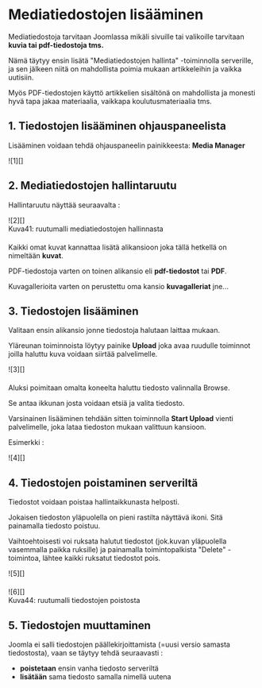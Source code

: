 # Mediatiedostojen lisääminen


Mediatiedostoja tarvitaan Joomlassa mikäli sivuille tai valikoille tarvitaan __kuvia tai pdf-tiedostoja tms.__

Nämä täytyy ensin lisätä "Mediatiedostojen hallinta" -toiminnolla serverille,
ja sen jälkeen niitä on mahdollista poimia mukaan artikkeleihin ja vaikka uutisiin.

Myös PDF-tiedostojen käyttö artikkelien sisältönä on mahdollista ja monesti hyvä tapa jakaa materiaalia, vaikkapa koulutusmateriaalia tms.


## 1. Tiedostojen lisääminen ohjauspaneelista

Lisääminen voidaan tehdä ohjauspaneelin painikkeesta: __Media Manager__

<figure class="fig-n" style="margin:0 0 20px 0">
![1][]
</figure>


## 2. Mediatiedostojen hallintaruutu

Hallintaruutu näyttää seuraavalta :

<figure class="fig-n border" style="margin:0 0 20px 0">
![2][]
<figcaption>Kuva41: ruutumalli mediatiedostojen hallinnasta</figcaption>
</figure>

Kaikki omat kuvat kannattaa lisätä alikansioon joka tällä hetkellä on nimeltään __kuvat__.

PDF-tiedostoja varten on toinen alikansio eli __pdf-tiedostot__ tai __PDF__.

Kuvagallerioita varten on perustettu oma kansio __kuvagalleriat__ jne...



## 3. Tiedostojen lisääminen

Valitaan ensin alikansio jonne tiedostoja halutaan laittaa mukaan.

Yläreunan toiminnoista löytyy painike __Upload__ joka avaa ruudulle toiminnot joilla haluttu kuva voidaan siirtää palvelimelle.

<figure class="fig-n border" style="margin:0 0 20px 0">
![3][]
</figure>

Aluksi poimitaan omalta koneelta haluttu tiedosto valinnalla Browse.

Se antaa ikkunan josta voidaan etsiä ja valita tiedosto.

Varsinainen lisääminen tehdään sitten toiminnolla __Start Upload__ vienti palvelimelle, joka lataa tiedoston mukaan valittuun kansioon.

Esimerkki :

<figure class="fig-n border" style="margin:0 0 20px 0">
![4][]
</figure>



## 4. Tiedostojen poistaminen serveriltä

Tiedostot voidaan poistaa hallintaikkunasta helposti.

Jokaisen tiedoston yläpuolella on pieni rastilta näyttävä ikoni. Sitä painamalla tiedosto poistuu.

Vaihtoehtoisesti voi ruksata halutut tiedostot (jok.kuvan yläpuolella vasemmalla paikka ruksille) ja painamalla toimintopalkista "Delete" -toimintoa, lähtee kaikki ruksatut tiedostot pois.

<figure class="fig-n" style="margin:0 0 20px 0">
![5][]
</figure>

<figure class="fig-n border" style="margin:0 0 20px 0">
![6][]
<figcaption>Kuva44: ruutumalli tiedostojen poistosta</figcaption>
</figure>




## 5. Tiedostojen muuttaminen

Joomla ei salli tiedostojen päällekirjoittamista (=uusi versio samasta tiedostosta), vaan se täytyy tehdä seuraavasti :

* __poistetaan__ ensin vanha tiedosto serveriltä
* __lisätään__ sama tiedosto samalla nimellä uutena



[1]: kuvat/kuva136.png "Ruutumalli"
[2]: kuvat/kuva137.png "Ruutumalli"
[3]: kuvat/kuva138.png "Ruutumalli"
[4]: kuvat/kuva139.png "Ruutumalli"
[5]: kuvat/kuva141.png "Ruutumalli"
[6]: kuvat/kuva140.png "Ruutumalli"
